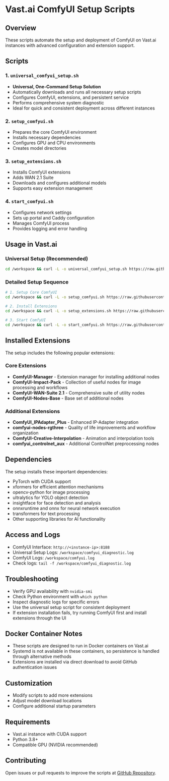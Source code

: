 # Vast.ai ComfyUI Setup Scripts

## Overview
These scripts automate the setup and deployment of ComfyUI on Vast.ai instances with advanced configuration and extension support.

## Scripts

### 1. `universal_comfyui_setup.sh`
- **Universal, One-Command Setup Solution**
- Automatically downloads and runs all necessary setup scripts
- Configures ComfyUI, extensions, and persistent service
- Performs comprehensive system diagnostic
- Ideal for quick and consistent deployment across different instances

### 2. `setup_comfyui.sh`
- Prepares the core ComfyUI environment
- Installs necessary dependencies
- Configures GPU and CPU environments
- Creates model directories

### 3. `setup_extensions.sh`
- Installs ComfyUI extensions
- Adds WAN 2.1 Suite
- Downloads and configures additional models
- Supports easy extension management

### 4. `start_comfyui.sh`
- Configures network settings
- Sets up portal and Caddy configuration
- Manages ComfyUI process
- Provides logging and error handling

## Usage in Vast.ai

### Universal Setup (Recommended)
```bash
cd /workspace && curl -L -o universal_comfyui_setup.sh https://raw.githubusercontent.com/DnsSrinath/vast-scripts/main/universal_comfyui_setup.sh && chmod +x universal_comfyui_setup.sh && ./universal_comfyui_setup.sh
```

### Detailed Setup Sequence
```bash
# 1. Setup Core ComfyUI
cd /workspace && curl -L -o setup_comfyui.sh https://raw.githubusercontent.com/DnsSrinath/vast-scripts/main/setup_comfyui.sh && chmod +x setup_comfyui.sh && ./setup_comfyui.sh

# 2. Install Extensions
cd /workspace && curl -L -o setup_extensions.sh https://raw.githubusercontent.com/DnsSrinath/vast-scripts/main/setup_extensions.sh && chmod +x setup_extensions.sh && ./setup_extensions.sh

# 3. Start ComfyUI
cd /workspace && curl -L -o start_comfyui.sh https://raw.githubusercontent.com/DnsSrinath/vast-scripts/main/start_comfyui.sh && chmod +x start_comfyui.sh && ./start_comfyui.sh
```

## Installed Extensions

The setup includes the following popular extensions:

### Core Extensions
- **ComfyUI-Manager** - Extension manager for installing additional nodes
- **ComfyUI-Impact-Pack** - Collection of useful nodes for image processing and workflows
- **ComfyUI-WAN-Suite 2.1** - Comprehensive suite of utility nodes
- **ComfyUI-Nodes-Base** - Base set of additional nodes

### Additional Extensions
- **ComfyUI_IPAdapter_Plus** - Enhanced IP-Adapter integration
- **comfyui-nodes-rgthree** - Quality of life improvements and workflow organization
- **ComfyUI-Creative-Interpolation** - Animation and interpolation tools
- **comfyui_controlnet_aux** - Additional ControlNet preprocessing nodes

## Dependencies

The setup installs these important dependencies:
- PyTorch with CUDA support
- xformers for efficient attention mechanisms
- opencv-python for image processing
- ultralytics for YOLO object detection
- insightface for face detection and analysis
- onnxruntime and onnx for neural network execution
- transformers for text processing
- Other supporting libraries for AI functionality

## Access and Logs
- ComfyUI Interface: `http://<instance-ip>:8188`
- Universal Setup Logs: `/workspace/comfyui_diagnostic.log`
- ComfyUI Logs: `/workspace/comfyui.log`
- Check logs: `tail -f /workspace/comfyui_diagnostic.log`

## Troubleshooting
- Verify GPU availability with `nvidia-smi`
- Check Python environment with `which python`
- Inspect diagnostic logs for specific errors
- Use the universal setup script for consistent deployment
- If extension installation fails, try running ComfyUI first and install extensions through the UI

## Docker Container Notes
- These scripts are designed to run in Docker containers on Vast.ai
- Systemd is not available in these containers, so persistence is handled through alternative methods
- Extensions are installed via direct download to avoid GitHub authentication issues

## Customization
- Modify scripts to add more extensions
- Adjust model download locations
- Configure additional startup parameters

## Requirements
- Vast.ai instance with CUDA support
- Python 3.8+
- Compatible GPU (NVIDIA recommended)

## Contributing
Open issues or pull requests to improve the scripts at [GitHub Repository](https://github.com/DnsSrinath/vast-scripts).
